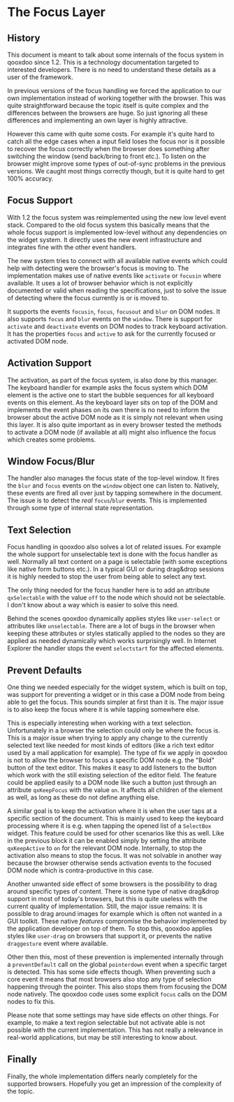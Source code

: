 The Focus Layer
===============

History
-------

This document is meant to talk about some internals of the focus system in qooxdoo since 1.2. This is a technology documentation targeted to interested developers. There is no need to understand these details as a user of the framework.

In previous versions of the focus handling we forced the application to our own implementation instead of working together with the browser. This was quite straightforward because the topic itself is quite complex and the differences between the browsers are huge. So just ignoring all these differences and implementing an own layer is highly attractive.

However this came with quite some costs. For example it's quite hard to catch all the edge cases when a input field loses the focus nor is it possible to recover the focus correctly when the browser does something after switching the window (send back/bring to front etc.). To listen on the browser might improve some types of out-of-sync problems in the previous versions. We caught most things correctly though, but it is quite hard to get 100% accuracy.

Focus Support
-------------

With 1.2 the focus system was reimplemented using the new low level event stack. Compared to the old focus system this basically means that the whole focus support is implemented low-level without any dependencies on the widget system. It directly uses the new event infrastructure and integrates fine with the other event handlers.

The new system tries to connect with all available native events which could help with detecting were the browser's focus is moving to. The implementation makes use of native events like `activate` or `focusin` where available. It uses a lot of browser behavior which is not explicitly documented or valid when reading the specifications, just to solve the issue of detecting where the focus currently is or is moved to.

It supports the events `focusin`, `focus`, `focusout` and `blur` on DOM nodes. It also supports `focus` and `blur` events on the `window`. There is support for `activate` and `deactivate` events on DOM nodes to track keyboard activation. It has the properties `focus` and `active` to ask for the currently focused or activated DOM node.

Activation Support
------------------

The activation, as part of the focus system, is also done by this manager. The keyboard handler for example asks the focus system which DOM element is the active one to start the bubble sequences for all keyboard events on this element. As the keyboard layer sits on top of the DOM and implements the event phases on its own there is no need to inform the browser about the active DOM node as it is simply not relevant when using this layer. It is also quite important as in every browser tested the methods to activate a DOM node (if available at all) might also influence the focus which creates some problems.

Window Focus/Blur
-----------------

The handler also manages the focus state of the top-level window. It fires the `blur` and `focus` events on the `window` object one can listen to. Natively, these events are fired all over just by tapping somewhere in the document. The issue is to detect the *real* `focus`/`blur` events. This is implemented through some type of internal state representation.

Text Selection
--------------

Focus handling in qooxdoo also solves a lot of related issues. For example the whole support for unselectable text is done with the focus handler as well. Normally all text content on a page is selectable (with some exceptions like native form buttons etc.). In a typical GUI or during drag&drop sessions it is highly needed to stop the user from being able to select any text.

The only thing needed for the focus handler here is to add an attribute `qxSelectable` with the value `off` to the node which should not be selectable. I don't know about a way which is easier to solve this need.

Behind the scenes qooxdoo dynamically applies styles like `user-select` or attributes like `unselectable`. There are a lot of bugs in the browser when keeping these attributes or styles statically applied to the nodes so they are applied as needed dynamically which works surprisingly well. In Internet Explorer the handler stops the event `selectstart` for the affected elements.

Prevent Defaults
----------------

One thing we needed especially for the widget system, which is built on top, was support for preventing a widget or in this case a DOM node from being able to get the focus. This sounds simpler at first than it is. The major issue is to also keep the focus where it is while tapping somewhere else.

This is especially interesting when working with a text selection. Unfortunately in a browser the selection could only be where the focus is. This is a major issue when trying to apply any change to the currently selected text like needed for most kinds of editors (like a rich text editor used by a mail application for example). The type of fix we apply in qooxdoo is not to allow the browser to focus a specific DOM node e.g. the "Bold" button of the text editor. This makes it easy to add listeners to the button which work with the still existing selection of the editor field. The feature could be applied easily to a DOM node like such a button just through an attribute `qxKeepFocus` with the value `on`. It affects all children of the element as well, as long as these do not define anything else.

A similar goal is to keep the activation where it is when the user taps at a specific section of the document. This is mainly used to keep the keyboard processing where it is e.g. when tapping the opened list of a `SelectBox` widget. This feature could be used for other scenarios like this as well. Like in the previous block it can be enabled simply by setting the attribute `qxKeepActive` to `on` for the relevant DOM node. Internally, to stop the activation also means to stop the focus. It was not solvable in another way because the browser otherwise sends activation events to the focused DOM node which is contra-productive in this case.

Another unwanted side effect of some browsers is the possibility to drag around specific types of content. There is some type of native drag&drop support in most of today's browsers, but this is quite useless with the current quality of implementation. Still, the major issue remains: It is possible to drag around images for example which is often not wanted in a GUI toolkit. These native *features* compromise the behavior implemented by the application developer on top of them. To stop this, qooxdoo applies styles like `user-drag` on browsers that support it, or prevents the native `draggesture` event where available.

Other then this, most of these prevention is implemented internally through a `preventDefault` call on the global `pointerdown` event when a specific target is detected. This has some side effects though. When preventing such a core event it means that most browsers also stop any type of selection happening through the pointer. This also stops them from focusing the DOM node natively. The qooxdoo code uses some explicit `focus` calls on the DOM nodes to fix this.

Please note that some settings may have side effects on other things. For example, to make a text region selectable but not activate able is not possible with the current implementation. This has not really a relevance in real-world applications, but may be still interesting to know about.

Finally
-------

Finally, the whole implementation differs nearly completely for the supported browsers. Hopefully you get an impression of the complexity of the topic.

